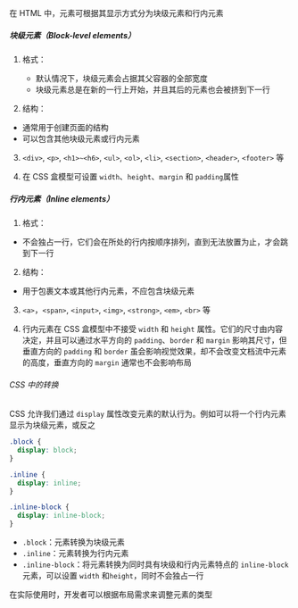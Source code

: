 在 HTML 中，元素可根据其显示方式分为块级元素和行内元素

##### 块级元素（Block-level elements）

1. 格式：

   - 默认情况下，块级元素会占据其父容器的全部宽度
   - 块级元素总是在新的一行上开始，并且其后的元素也会被挤到下一行

2. 结构：

- 通常用于创建页面的结构
- 可以包含其他块级元素或行内元素

3. `<div>`, `<p>`, `<h1>~<h6>`, `<ul>`, `<ol>`, `<li>`, `<section>`, `<header>`, `<footer>` 等

4. 在 CSS 盒模型可设置 `width`、`height`、`margin` 和 `padding`属性

##### 行内元素（Inline elements）

1. 格式：

- 不会独占一行，它们会在所处的行内按顺序排列，直到无法放置为止，才会跳到下一行

2. 结构：

- 用于包裹文本或其他行内元素，不应包含块级元素

3. `<a>`，`<span>`, `<input>`, `<img>`, `<strong>`, `<em>`, `<br>` 等

4. 行内元素在 CSS 盒模型中不接受 `width` 和 `height` 属性。它们的尺寸由内容决定，并且可以通过水平方向的 `padding`、`border` 和 `margin` 影响其尺寸，但垂直方向的 `padding` 和 `border` 虽会影响视觉效果，却不会改变文档流中元素的高度，垂直方向的 `margin` 通常也不会影响布局

###### CSS 中的转换

CSS 允许我们通过 `display` 属性改变元素的默认行为。例如可以将一个行内元素显示为块级元素，或反之

```CSS
.block {
  display: block;
}

.inline {
  display: inline;
}

.inline-block {
  display: inline-block;
}
```

- `.block`：元素转换为块级元素
- `.inline`：元素转换为行内元素
- `.inline-block`：将元素转换为同时具有块级和行内元素特点的 `inline-block` 元素，可以设置 `width` 和`height`，同时不会独占一行

在实际使用时，开发者可以根据布局需求来调整元素的类型
